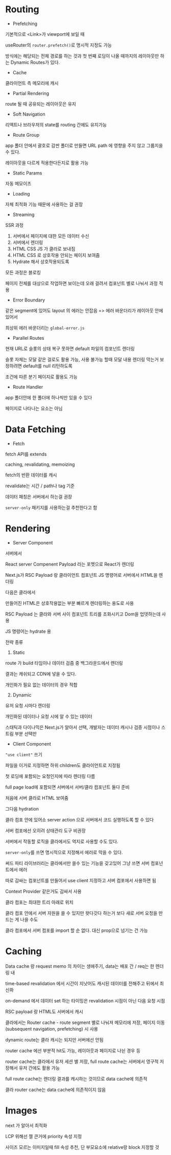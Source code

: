 # Routing

- Prefetching
  
기본적으로 \<Link\>가 viewport에 보일 때

useRouter의 `router.prefetch()`로 명시적 지정도 가능

방식에는 해당되는 전체 경로를 하는 것과 첫 번째 로딩이 나올 때까지의 레이아웃만 하는 Dynamic Routes가 있다.

- Cache

클라이언트 측 메모리에 캐시

- Partial Rendering
  
route 될 때 공유되는 레이아웃은 유지

- Soft Navigation

리액트나 브라우저의 state를 routing 간에도 유지가능

- Route Group

app 폴더 안에서 괄호로 감싼 폴더로 만들면 URL path 에 영향을 주지 않고 그룹지을 수 있다.

레이아웃을 다르게 적용한다든지로 활용 가능

- Static Params

자동 메모이즈

- Loading

자체 최적화 기능 때문에 사용하는 걸 권장

- Streaming

SSR 과정

1. 서버에서 페이지에 대한 모든 데이터 수신
2. 서버에서 렌더링
3. HTML CSS JS 가 클라로 보내짐
4. HTML CSS 로 상호작용 안되는 페이지 보여줌
5. Hydrate 해서 상호작용되도록

모든 과정은 블로킹

페이지 전체를 대상으로 작업하면 보이는데 오래 걸려서 컴포넌트 별로 나눠서 과정 적용 

- Error Boundary

같은 segment에 있어도 layout 의 에러는 안잡음 => 에러 바운더리가 레이아웃 안에 있어서

최상위 에러 바운더리는 `global-error.js`

- Parallel Routes

현재 URL로 슬롯의 상태 복구 못하면 default 파일의 컴포넌트 렌더링

슬롯 자체는 모달 같은 걸로도 활용 가능, 
사용 불가능 할때 모달 내용 렌더링 막는거 보정하려면 default를 null 리턴하도록

조건에 따른 분기 페이지로 활용도 가능

- Route Handler

app 폴더안에 한 폴더에 하나씩만 있을 수 있다

페이지로 나타나는 요소는 아님


# Data Fetching

- Fetch

fetch API를 extends

caching, revalidating, memoizing

fetch의 반환 데이터를 캐시

revalidate는 시간 / path나 tag 기준

데이터 패칭은 서버에서 하는걸 권장

`server-only` 패키지를 사용하는걸 추천한다고 함

# Rendering

- Server Component

서버에서 

React server Compenent Payload 라는 포멧으로 React가 렌더링

Next.js가 RSC Payload 랑 클라이언트 컴포넌트 JS 명령어로 서버에서 HTML을 렌더링

다음은 클라에서 

만들어진 HTML은 상호작용없는 부분 빠르게 렌더링하는 용도로 사용

RSC Payload 는 클라와 서버 사이 컴포넌트 트리를 조화시키고 Dom을 업뎃하는데 사용

JS 명령어는 hydrate 용

전략 종류
  
1. Static

route 가 build 타임이나 데이터 검즘 중 백그라운드에서 렌더링

결과는 캐쉬되고 CDN에 넣을 수 있다.

개인화가 필요 없는 데이터의 경우 적합

2. Dynamic

유저 요청 시마다 렌더링

개인화된 데이터나 요청 시에 알 수 있는 데이터

스태틱과 다이나믹은 Next.js가 알아서 선택, 개발자는 데이터 캐시나 검증 시점이나 스트림 부분 선택만

- Client Component

`"use client"` 쓰기

파일을 이거로 지정하면 하위 children도 클라이언트로 지정됨

첫 로딩에 포함되는 요청인지에 따라 렌더링 다름

full page load에 포함되면 서버에서 서버/클라 컴포넌트 둘다 준비

처음에 서버 클라로 HTML 보여줌

그다음 hydration

클라 컴포 안에 있어소 server action 으로 서버에서 코드 실행하도록 할 수 있다

서버 컴포에선 오히려 상태관리 도구 비권장

서버에서 작동할 로직을 클라에서도 억지로 사용할 수도 있다.

`server-only`를 쓰면 명시적으로 지정해서 에러로 막을 수 있다.

써드 파티 라이브러리는 클라에서만 쓸수 있는 기능을 갖고있어 그냥 쓰면 서버 컴포넌트에서 에러

따로 감싸는 컴포넌트를 만들어서 use client 지정하고 서버 컴포에서 사용하면 됨

Context Provider 같은거도 감싸서 사용

클라 컴포는 최대한 트리 아래로 위치

클라 컴포 안에서 서버 자원을 쓸 수 있지만 왓다갓다 하는거 보다 새로 서버 요청을 만드는 게 나을 수도

클라 컴포에서 서버 컴포를 import 할 순 없다. 대신 prop으로 넘기는 건 가능

# Caching

Data cache 랑 request memo 의 차이는 생애주기, data는 배포 간 / req는 한 렌더링 내

time-based revalidation 에서 시간이 지낫어도 캐시된 데이터를 전해주고 뒤에서 최신화

on-demand 에서 데이터 set 하는 타이밍은 revalidation 시점이 아닌 다음 요청 시점

RSC payload 랑 HTML도 서버에서 캐시

클라에서는 Router cache - route segment 별로 나눠져 메모리에 저장, 페이지 이동(subsequent navigation, prefetching) 시 사용

dynamic route는 클라 캐시는 되지만 서버에선 안됨

router cache 에선 부분적 hit도 가능, 레이아웃과 페이지로 나뉜 경우 등

router cache는 클라에서 유저 세션 별 저장, full route cache는 서버에서 영구적 저장해서 유저 간에도 활용 가능

full route cache는 렌더링 결과를 캐시하는 것이므로 data cache에 의존적

클라 router cache는 data cache에 의존적이지 않음

# Images

next 가 알아서 최적화

LCP 위해선 젤 큰거에 priority 속성 지정

사이즈 모르는 이미지일때 fill 속성 추천, 단 부모요소에 relative랑 block 지정할 것


